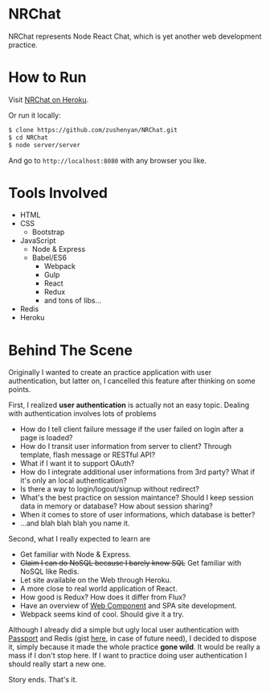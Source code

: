 # NRChat
NRChat represents Node React Chat, which is yet another web development practice.

# How to Run
Visit [NRChat on Heroku](http://nrchat.herokuapp.com).

Or run it locally:

```bash
$ clone https://github.com/zushenyan/NRChat.git
$ cd NRChat
$ node server/server
```

And go to `http://localhost:8080` with any browser you like.

# Tools Involved

* HTML
* CSS
  * Bootstrap
* JavaScript
  * Node & Express
  * Babel/ES6
	* Webpack
	* Gulp
	* React
	* Redux
	* and tons of libs...
* Redis
* Heroku

# Behind The Scene
Originally I wanted to create an practice application with user authentication, but latter on, I cancelled this feature after thinking on some points.

First, I realized **user authentication** is actually not an easy topic. Dealing with authentication involves lots of problems

* How do I tell client failure message if the user failed on login after a page is loaded?
* How do I transit user information from server to client? Through template, flash message or RESTful API?
* What if I want it to support OAuth?
* How do I integrate additional user informations from 3rd party? What if it's only an local authentication?
* Is there a way to login/logout/signup without redirect?
* What's the best practice on session maintance? Should I keep session data in memory or database? How about session sharing?
* When it comes to store of user informations, which database is better?
* ...and blah blah blah you name it.

Second, what I really expected to learn are

* Get familiar with Node & Express.
* ~~Claim I can do NoSQL because I barely know SQL~~ Get familiar with NoSQL like Redis.
* Let site available on the Web through Heroku.
* A more close to real world application of React.
* How good is Redux? How does it differ from Flux?
* Have an overview of [Web Component](https://en.wikipedia.org/wiki/Web_Components) and SPA site development.
* Webpack seems kind of cool. Should give it a try.

Although I already did a simple but ugly local user authentication with [Passport](http://passportjs.org/) and Redis (gist [here](https://gist.github.com/zushenyan/43e8aaa23ca2983949a3), in case of future need), I decided to dispose it, simply because it made the whole practice **gone wild**. It would be really a mass if I don't stop here. If I want to practice doing user authentication I should really start a new one.

Story ends. That's it.
